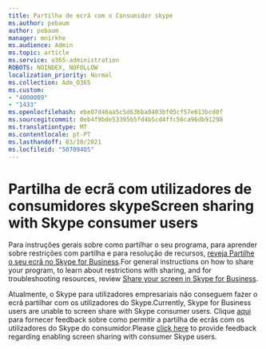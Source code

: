 ```yaml
---
title: Partilha de ecrã com o Consumidor skype
ms.author: pebaum
author: pebaum
manager: mnirkhe
ms.audience: Admin
ms.topic: article
ms.service: o365-administration
ROBOTS: NOINDEX, NOFOLLOW
localization_priority: Normal
ms.collection: Adm_O365
ms.custom:
- "4000009"
- "1433"
ms.openlocfilehash: ebe07d46aa5c5d63bba0403bf05cf57e613bcd0f
ms.sourcegitcommit: 0eb4f9bde53395b5fd4b5cd4ffc56ca96db91298
ms.translationtype: MT
ms.contentlocale: pt-PT
ms.lasthandoff: 03/10/2021
ms.locfileid: "50709405"
---
```

# <a name="screen-sharing-with-skype-consumer-users"></a><span data-ttu-id="39134-102">Partilha de ecrã com utilizadores de consumidores skype</span><span class="sxs-lookup"><span data-stu-id="39134-102">Screen sharing with Skype consumer users</span></span>

<span data-ttu-id="39134-103">Para instruções gerais sobre como partilhar o seu programa, para aprender sobre restrições com partilha e para resolução de recursos, [reveja Partilhe o seu ecrã no Skype for Business](https://support.microsoft.com/office/share-and-present-content-from-skype-meetings-app-skype-for-business-web-app-234b0c06-a88d-4707-904c-4fd6c571fc01).</span><span class="sxs-lookup"><span data-stu-id="39134-103">For general instructions on how to share your program, to learn about restrictions with sharing, and for troubleshooting resources, review [Share your screen in Skype for Business](https://support.microsoft.com/office/share-and-present-content-from-skype-meetings-app-skype-for-business-web-app-234b0c06-a88d-4707-904c-4fd6c571fc01).</span></span>  

<span data-ttu-id="39134-104">Atualmente, o Skype para utilizadores empresariais não conseguem fazer o ecrã partilhar com os utilizadores do Skype.</span><span class="sxs-lookup"><span data-stu-id="39134-104">Currently, Skype for Business users are unable to screen share with Skype consumer users.</span></span> <span data-ttu-id="39134-105">Clique [aqui](https://www.skypefeedback.com/forums/299913-generally-available/suggestions/12335259-enable-screen-sharing-to-consumer-skype-users) para fornecer feedback sobre como permitir a partilha de ecrãs com os utilizadores do Skype do consumidor.</span><span class="sxs-lookup"><span data-stu-id="39134-105">Please [click here](https://www.skypefeedback.com/forums/299913-generally-available/suggestions/12335259-enable-screen-sharing-to-consumer-skype-users) to provide feedback regarding enabling screen sharing with consumer Skype users.</span></span> 